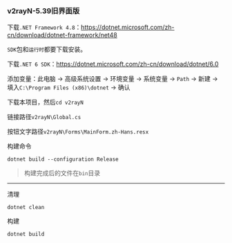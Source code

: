 ### v2rayN-5.39旧界面版

下载`.NET Framework 4.8`：https://dotnet.microsoft.com/zh-cn/download/dotnet-framework/net48

`SDK`包和`运行时`都要下载安装。

下载`.NET 6 SDK`：https://dotnet.microsoft.com/zh-cn/download/dotnet/6.0

添加变量：此电脑 → 高级系统设置 → 环境变量 → 系统变量 → `Path` → 新建 → 填入`C:\Program Files (x86)\dotnet` → 确认

下载本项目，然后`cd v2rayN`

链接路径`v2rayN\Global.cs`

按钮文字路径`v2rayN\Forms\MainForm.zh-Hans.resx`



构建命令
```
dotnet build --configuration Release
```

> 构建完成后的文件在`bin`目录

---


清理
```
dotnet clean
```
构建
```
dotnet build
```
